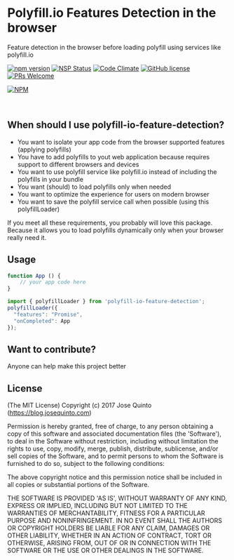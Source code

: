 # Polyfill.io Features Detection in the browser
Feature detection in the browser before loading polyfill using services like polyfill.io

[![npm version](https://badge.fury.io/js/polyfill-io-feature-detection.svg)](https://badge.fury.io/js/polyfill-io-feature-detection)
[![NSP Status](https://nodesecurity.io/orgs/jquinto/projects/97ba8357-aca4-44b2-b17a-62e69e9d0bd2/badge)](https://nodesecurity.io/orgs/jquinto/projects/97ba8357-aca4-44b2-b17a-62e69e9d0bd2)
[![Code Climate](https://codeclimate.com/github/jquintozamora/polyfill-io-feature-detection/badges/gpa.svg)](https://codeclimate.com/github/jquintozamora/polyfill-io-feature-detection)
[![GitHub license](https://img.shields.io/badge/license-MIT-blue.svg)](https://raw.githubusercontent.com/jquintozamora/polyfill-io-feature-detection/master/LICENSE)
[![PRs Welcome](https://img.shields.io/badge/PRs-welcome-brightgreen.svg)](Readme.md#want-to-contribute)

[![NPM](https://nodei.co/npm/polyfill-io-feature-detection.png?downloads=true)](https://nodei.co/npm/polyfill-io-feature-detection/)

<br />

## When should I use polyfill-io-feature-detection?
+ You want to isolate your app code from the browser supported features (applying polyfills)
+ You have to add polyfills to yout web application because requires support to different browsers and devices
+ You want to use polyfill service like polyfill.io instead of including the polyfills in your bundle
+ You want (should) to load polyfills only when needed
+ You want to optimize the experience for users on modern browser
+ You want to save the polyfill service call when possible (using this polyfillLoader)

If you meet all these requirements, you probably will love this package. Because it allows you to load polyfills dynamically only when your browser really need it.


## Usage
```js
function App () {
    // your app code here
}

import { polyfillLoader } from 'polyfill-io-feature-detection';
polyfillLoader({
  "features": "Promise",
  "onCompleted": App
});
```


## Want to contribute?
Anyone can help make this project better

## License
(The MIT License)
Copyright (c) 2017 Jose Quinto (https://blog.josequinto.com)

Permission is hereby granted, free of charge, to any person obtaining a copy of this software and associated documentation files (the 'Software'), to deal in the Software without restriction, including without limitation the rights to use, copy, modify, merge, publish, distribute, sublicense, and/or sell copies of the Software, and to permit persons to whom the Software is furnished to do so, subject to the following conditions:

The above copyright notice and this permission notice shall be included in all copies or substantial portions of the Software.

THE SOFTWARE IS PROVIDED 'AS IS', WITHOUT WARRANTY OF ANY KIND, EXPRESS OR IMPLIED, INCLUDING BUT NOT LIMITED TO THE WARRANTIES OF MERCHANTABILITY, FITNESS FOR A PARTICULAR PURPOSE AND NONINFRINGEMENT. IN NO EVENT SHALL THE AUTHORS OR COPYRIGHT HOLDERS BE LIABLE FOR ANY CLAIM, DAMAGES OR OTHER LIABILITY, WHETHER IN AN ACTION OF CONTRACT, TORT OR OTHERWISE, ARISING FROM, OUT OF OR IN CONNECTION WITH THE SOFTWARE OR THE USE OR OTHER DEALINGS IN THE SOFTWARE.
